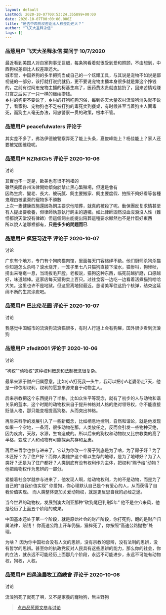 ```yaml
---
layout: default
Lastmod: 2020-10-07T00:53:24.355899+00:00
date: 2020-10-07T00:00:00.000Z
title: "是否中西狗权差距比人权差距还大？"
author: "飞天大圣释永信"
tags: []
---
```



### 品葱用户 **飞天大圣释永信** 提问于 10/7/2020
    
最近看到美国人对自家狗事无巨细，每条狗看着就很受到爱和照顾，不由想到，中西狗权差距比人权差距还大。  
城市里，中国养狗的多半把狗当成自己的一个炫耀工具，与其说是宠物不如说是鄙视链的一部分，该打就打说扔就扔，更不要说宠物主播本身很多就是靠这个挣钱的，之前有过阿忠宠物主播的柯基生病了，医药费太贵就直接扔了，回来苦情戏赚打赏之后买了一只一样的继续捞钱。  
乡村的狗更不要说了，乡村的打狗吃狗习俗，每到冬天大量农村流浪狗消失就不说了，看家狗、宠物狗也不乏被打狗的毒死卖到餐桌，有时候甚至当着狗主人面毒死，而狗主人毫无办法，阿忠警察一贯的政策，根本不管。
    
                

### 品葱用户 **peacefulwaters** 评论于 
        
其实差不多了，弗洛伊德被警察弄死了能上头条，夏俊峰能上？杨佳能上？家人还要被党国维稳呢。
        
                

### 品葱用户 **NZRdlClr5** 评论于 2020-10-06
讨论

        
其實也不一定是，歐美也有很不狗權的  
雖然美國各州法律開始傾向於禁止黑心繁殖場，但還是會有  
因為生病、變老、長大、被玩膩、飼主要搬家、飼主要度假、拍照不夠好看等各種鬼理由被遺棄的寵物多不勝數  
上次一隻健康西施還因為飼主要求他陪葬，就真的被殺了呢。動保團反复求情甚至有人提出要收養，但律師執意執行飼主的遺囑。如此律師固然沒血沒淚沒人性（難怪都說天堂沒有律師）但這個飼主能提出陪葬這種要求顯然也不是什麼好東西  
所以說人渣哪裡都有，**只是多少的問題而已**
        
                

### 品葱用户 **疯狂习近平** 评论于 2020-10-07
讨论

        
广东有个地方，专门有个狗肉猫肉馆，里面每天门客络绎不绝。他们厨师杀狗杀猫你知道怎么杀吗？滚水烧开，一笼子里七八只猫狗直接下滚水，猫惨叫，狗惨吠，捞出来奄奄一息，当场拔毛开膛。老板说，猫狗这种东西，临死前越折磨，口感越好，味道越棒。这家店每天猫狗卖上百只。过往食客一边吃一边看着活煮猫狗哈哈大笑。这里也许不是地狱，但这里离地狱最近。恳请美军往这扔个核弹，结束这延绵不断的生灵涂炭吧。
        
                

### 品葱用户 **巴比伦花园** 评论于 2020-10-07
讨论

        
我感觉中国城市的流浪狗流浪猫很多，有时人行道上会有狗屎，国外很少看到流浪狗
        
                

### 品葱用户 **zfedit001** 评论于 2020-10-06
讨论

        
“狗权”“动物权”这种权利概念和法制概念很复杂。  
  
最早来源于财产归属愿意，比如小A打死我一头牛，我可以把小A老婆带走7天，他是一种依附权利，权利的愿意来源来自于动物主人。  
  
后来宗教把这个东西提升了半格，比如众生平等观念，就有了初步的人与动物和谐关系的蓝本，这个时期的动物权来自于提升神格对人格的绝对领导权，你不能直接贬低人格，那只能变相提高狗格，从而突出神格。  
  
再后来科学的发展引入了一些新概念，比如栖息地控制，自然和谐论，就是他发现如果一个空地，一条河，很多动物在那，人类放任之，反而会引发一些物种灭绝，因为疾病，天敌，水源，生育造成的。所以后来的狗权和动物权又比宗教类的高了半格，变成了人和动物有可能探索共存和互惠。  
  
再后来哲学也参与进来了，它认为你改一个房子到底是为了啥，为了房子好？为了木匠好？为了住户好？而你人类维护这个赖以生存的地球，是为了地球好？为了人类好？还是为了住户都好？人类到底有没有权利作为主体，把权利“赐予给”动物？他把动物权作为思辨的一部分。  
  
紧接着社会学就参与进来了，他发现人啊，给动物权利，为的不是动物，而是为了自己的“自我价值实现” 你爱狗，你心理默认自己是个有爱心的人，从而获得了自我价值实现。 而人类整体更加关爱动物权，就是更反思自我的必经之途。  
  
当今世界的动物权，发展到澳大利亚那种“砍狗尾巴判刑5年” 他不是空穴来风，他是经历了上面五个阶段的成果。  
  
中国基本还处于第一个阶段，就是原始社会的财产阶段，你打死狗，翻的是财产归属法律，赔钱！ 你高速公路上开车仍猫，猫摔死了，你按照“高速公路抛物”处理。  
  
为啥？ 因为你中国社会没有人文的思辨，没有宗教的思辨，没有法制的思辨，没有哲学的思辨。甚至你的执政党反对人民具有这些思辨的能力，那么你的社会，你的立法，就永远不可能经历上面那几个阶段，永远不可能进步，永远不可能有动物权，狗权，人权。
        
                

### 品葱用户 **四邑漁農牧工商總會** 评论于 2020-10-06
讨论

        
流浪狗死了就死了唄，又不是家養的寵物狗，無主野狗
        
                





> [点击品葱原文参与讨论](https://pincong.rocks/question/31863)


